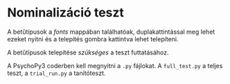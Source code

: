 # Nominalizáció teszt

A betűtípusok a _fonts_ mappában találhatóak, duplakattintással meg lehet ezeket nyitni és a telepítés gombra kattintva lehet telepíteni. 

A betűtípusok telepítése *szükséges* a teszt futtatásához.

A PsychoPy3 coderben kell megnyitni a `.py` fájlokat. A `full_test.py` a teljes teszt, a `trial_run.py` a tanítóteszt.